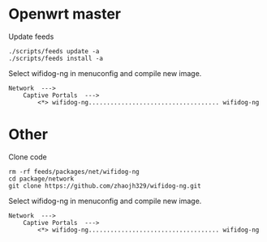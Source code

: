 # Openwrt master

Update feeds

    ./scripts/feeds update -a
    ./scripts/feeds install -a

Select wifidog-ng in menuconfig and compile new image.

	Network  --->
        Captive Portals  --->
            <*> wifidog-ng.................................... wifidog-ng

# Other

Clone code

	rm -rf feeds/packages/net/wifidog-ng
	cd package/network
	git clone https://github.com/zhaojh329/wifidog-ng.git

Select wifidog-ng in menuconfig and compile new image.

	Network  --->
        Captive Portals  --->
            <*> wifidog-ng.................................... wifidog-ng